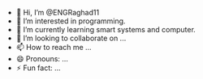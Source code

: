 - 👋 Hi, I’m @ENGRaghad11
- 👀 I’m interested in programming.
- 🌱 I’m currently learning smart systems and computer.
- 💞️ I’m looking to collaborate on ...
- 📫 How to reach me ...
- 😄 Pronouns: ...
- ⚡ Fun fact: ...

<!---
ENGRaghad11/ENGRaghad11 is a ✨ special ✨ repository because its `README.md` (this file) appears on your GitHub profile.
You can click the Preview link to take a look at your changes.
--->
